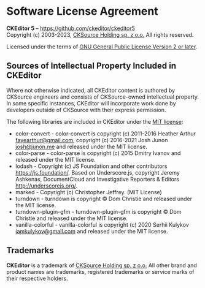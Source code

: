 Software License Agreement
==========================

**CKEditor 5** – https://github.com/ckeditor/ckeditor5 <br>
Copyright (c) 2003-2023, [CKSource Holding sp. z o.o.](https://cksource.com) All rights reserved.

Licensed under the terms of [GNU General Public License Version 2 or later](http://www.gnu.org/licenses/gpl.html).

Sources of Intellectual Property Included in CKEditor
-----------------------------------------------------

Where not otherwise indicated, all CKEditor content is authored by CKSource engineers and consists of CKSource-owned intellectual property. In some specific instances, CKEditor will incorporate work done by developers outside of CKSource with their express permission.

The following libraries are included in CKEditor under the [MIT license](https://opensource.org/licenses/MIT):

* color-convert - color-convert is copyright (c) 2011-2016 Heather Arthur <fayearthur@gmail.com>, copyright (c) 2016-2021 Josh Junon <josh@junon.me> and released under the MIT license.
* color-parse - color-parse is copyright (c) 2015 Dmitry Ivanov and released under the MIT license.
* lodash - Copyright (c) JS Foundation and other contributors https://js.foundation/. Based on Underscore.js, copyright Jeremy Ashkenas, DocumentCloud and Investigative Reporters & Editors http://underscorejs.org/.
* marked - Copyright (c) Christopher Jeffrey. (MIT License)
* turndown - turndown is copyright © Dom Christie and released under the MIT license.
* turndown-plugin-gfm - turndown-plugin-gfm is copyright © Dom Christie and released under the MIT license.
* vanilla-colorful - vanilla-colorful is copyright (c) 2020 Serhii Kulykov <iamkulykov@gmail.com> and released under the MIT license.

Trademarks
----------

**CKEditor** is a trademark of [CKSource Holding sp. z o.o.](https://cksource.com) All other brand and product names are trademarks, registered trademarks or service marks of their respective holders.
